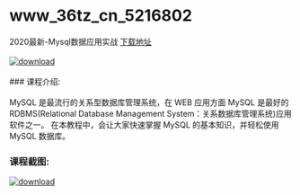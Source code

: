 # www_36tz_cn_5216802
2020最新-Mysql数据应用实战
[下载地址](http://www.36tz.cn/article/5216802 "下载地址")
<br/></br>[![download](http://36tz.cn/muke_img/2020_12_2-30-300x170.png "下载地址")](http://www.36tz.cn/article/5216802 "下载地址")
<br/></br>### 课程介绍:<br/></br>MySQL 是最流行的关系型数据库管理系统，在 WEB 应用方面 MySQL 是最好的 RDBMS(Relational Database Management System：关系数据库管理系统)应用软件之一。
在本教程中，会让大家快速掌握 MySQL 的基本知识，并轻松使用 MySQL 数据库。

### 课程截图:
[![download](http://36tz.cn/muke_img/2020_12_1-32.png "下载地址")](http://www.36tz.cn/article/5216802 "下载地址")
